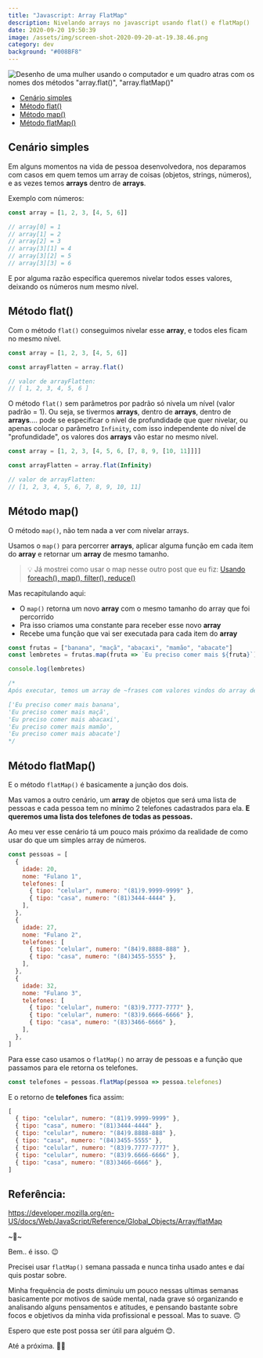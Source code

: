 ```yaml
---
title: "Javascript: Array FlatMap"
description: Nivelando arrays no javascript usando flat() e flatMap()
date: 2020-09-20 19:50:39
image: /assets/img/screen-shot-2020-09-20-at-19.38.46.png
category: dev
background: "#008BF8"
---
```


![Desenho de uma mulher usando o computador e um quadro atras com os nomes dos métodos "array.flat()", "array.flatMap()"](assets/img/screen-shot-2020-09-20-at-19.38.46.png 'Desenho de uma mulher usando o computador e um quadro atras com os nomes dos métodos "array.flat()", "array.flatMap()"')

- [Cenário simples](#cenario-simples)
- [Método flat()](#metodo-flat)
- [Método map()](#metodo-map)
- [Método flatMap()](#metodo-flatmap)

<h2 id="cenario-simples">Cenário simples</h2>

Em alguns momentos na vida de pessoa desenvolvedora, nos deparamos com casos em quem temos um array de coisas (objetos, strings, números), e as vezes temos **arrays** dentro de **arrays**.

Exemplo com números:

```jsx
const array = [1, 2, 3, [4, 5, 6]]

// array[0] = 1
// array[1] = 2
// array[2] = 3
// array[3][1] = 4
// array[3][2] = 5
// array[3][3] = 6
```

E por alguma razão específica queremos nivelar todos esses valores, deixando os números num mesmo nível.

<h2 id="metodo-flat">Método flat()</h2>

Com o método `flat()` conseguimos nivelar esse **array**, e todos eles ficam no mesmo nível.

```jsx
const array = [1, 2, 3, [4, 5, 6]]

const arrayFlatten = array.flat()

// valor de arrayFlatten:
// [ 1, 2, 3, 4, 5, 6 ]
```

O método `flat()` sem parâmetros por padrão só nivela um nível (valor padrão = 1). Ou seja, se tivermos **arrays**, dentro de **arrays**, dentro de **arrays**.... pode se especificar o nível de profundidade que quer nivelar, ou apenas colocar o parâmetro `Infinity`, com isso independente do nível de "profundidade", os valores dos **arrays** vão estar no mesmo nível.

```jsx
const array = [1, 2, 3, [4, 5, 6, [7, 8, 9, [10, 11]]]]

const arrayFlatten = array.flat(Infinity)

// valor de arrayFlatten:
// [1, 2, 3, 4, 5, 6, 7, 8, 9, 10, 11]
```

<h2 id="metodo-map">Método map()</h2>

O método `map()`, não tem nada a ver com nivelar arrays.

Usamos o `map()` para percorrer **arrays**, aplicar alguma função em cada item do **array** e retornar um **array** de mesmo tamanho.

> 💡 Já mostrei como usar o map nesse outro post que eu fiz: <a target="_blank" href="https://blog.talitaoliveira.com.br/como-e-quando-usar-foreach-map-filter-reduce/">Usando foreach(), map(), filter(), reduce()</a>

Mas recapitulando aqui:

- O `map()` retorna um novo **array** com o mesmo tamanho do array que foi percorrido
- Pra isso criamos uma constante para receber esse novo **array**
- Recebe uma função que vai ser executada para cada item do **array**

```jsx
const frutas = ["banana", "maçã", "abacaxi", "mamão", "abacate"]
const lembretes = frutas.map(fruta => `Eu preciso comer mais ${fruta}`)

console.log(lembretes)

/*
Após executar, temos um array de ~frases com valores vindos do array de frutas:

['Eu preciso comer mais banana',
'Eu preciso comer mais maçã',
'Eu preciso comer mais abacaxi',
'Eu preciso comer mais mamão',
'Eu preciso comer mais abacate']
*/
```

<h2 id="metodo-flatmap">Método flatMap()</h2>

E o método `flatMap()` é basicamente a junção dos dois.

Mas vamos a outro cenário, um **array** de objetos que será uma lista de pessoas e cada pessoa tem no mínimo 2 telefones cadastrados para ela. **E queremos uma lista dos telefones de todas as pessoas.**

Ao meu ver esse cenário tá um pouco mais próximo da realidade de como usar do que um simples array de números.

```jsx
const pessoas = [
  {
    idade: 20,
    nome: "Fulano 1",
    telefones: [
      { tipo: "celular", numero: "(81)9.9999-9999" },
      { tipo: "casa", numero: "(81)3444-4444" },
    ],
  },
  {
    idade: 27,
    nome: "Fulano 2",
    telefones: [
      { tipo: "celular", numero: "(84)9.8888-888" },
      { tipo: "casa", numero: "(84)3455-5555" },
    ],
  },
  {
    idade: 32,
    nome: "Fulano 3",
    telefones: [
      { tipo: "celular", numero: "(83)9.7777-7777" },
      { tipo: "celular", numero: "(83)9.6666-6666" },
      { tipo: "casa", numero: "(83)3466-6666" },
    ],
  },
]
```

Para esse caso usamos o `flatMap()` no array de pessoas e a função que passamos para ele retorna os telefones.

```jsx
const telefones = pessoas.flatMap(pessoa => pessoa.telefones)
```

E o retorno de **telefones** fica assim:

```jsx
[
  { tipo: "celular", numero: "(81)9.9999-9999" },
  { tipo: "casa", numero: "(81)3444-4444" },
  { tipo: "celular", numero: "(84)9.8888-888" },
  { tipo: "casa", numero: "(84)3455-5555" },
  { tipo: "celular", numero: "(83)9.7777-7777" },
  { tipo: "celular", numero: "(83)9.6666-6666" },
  { tipo: "casa", numero: "(83)3466-6666" },
]
```

## Referência:

<a target="_blank" href="https://developer.mozilla.org/en-US/docs/Web/JavaScript/Reference/Global_Objects/Array/flatMap">https://developer.mozilla.org/en-US/docs/Web/JavaScript/Reference/Global_Objects/Array/flatMap</a>

\~🌟\~

Bem.. é isso. 😉

Precisei usar `flatMap()` semana passada e nunca tinha usado antes e daí quis postar sobre.

Minha frequência de posts diminuiu um pouco nessas ultimas semanas basicamente por motivos de saúde mental, nada grave só organizando e analisando alguns pensamentos e atitudes, e pensando bastante sobre focos e objetivos da minha vida profissional e pessoal. Mas to suave. 🙃

Espero que este post possa ser útil para alguém 😊.

Até a próxima. 🤙🏽

